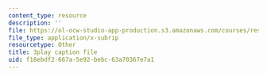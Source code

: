 ```yaml
---
content_type: resource
description: ''
file: https://ol-ocw-studio-app-production.s3.amazonaws.com/courses/res-6-006-video-demonstrations-in-lasers-and-optics-spring-2008/f18ebdf2667a5e92bebc63a70367e7a1_cpIVTXNC2s8.vtt
file_type: application/x-subrip
resourcetype: Other
title: 3play caption file
uid: f18ebdf2-667a-5e92-bebc-63a70367e7a1
---
```

